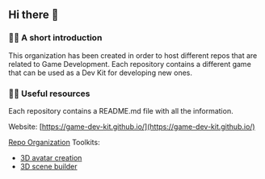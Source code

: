 ## Hi there 👋

### 🙋‍♀️ A short introduction
This organization has been created in order to host different repos that are related to Game Development. 
Each repository contains a different game that can be used as a Dev Kit for developing new ones.

### 👩‍💻 Useful resources 
Each repository contains a README.md file with all the information.

Website: [https://game-dev-kit.github.io/](https://game-dev-kit.github.io/)

[Repo Organization](https://github.com/game-dev-kit)
Toolkits:
- [3D avatar creation](https://github.com/game-dev-kit/3D-avatar-creation)
- [3D scene builder](https://github.com/game-dev-kit/3D-scene-builder)
